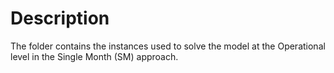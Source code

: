 # Description 

The folder contains the instances used to solve the model at the Operational level in the Single Month (SM) approach.

